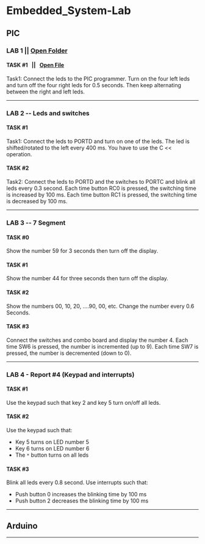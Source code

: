 # Embedded_System-Lab

## PIC

### LAB 1 || [Open Folder](./PIC/LAB_1/)
#### TASK #1  ||  [Open File](./PIC/LAB_1/TASK%20%231)
Task1: Connect the leds to the PIC programmer. Turn on the four left leds and turn off the four right leds for 0.5 seconds. Then keep alternating between the right and left leds.

---

### LAB 2 -- Leds and switches
#### TASK #1  
Task1: Connect the leds to PORTD and turn on one of the leds. The led is shifted/rotated to the left every 400 ms. You have to use the C << operation.

#### TASK #2  
Task2: Connect the leds to PORTD and the switches to PORTC and blink all leds every 0.3 second. Each time button RC0 is pressed, the switching time is increased by 100 ms. Each time button RC1 is pressed, the switching time is decreased by 100 ms.

---

### LAB 3 -- 7 Segment
#### TASK #0  
Show the number 59 for 3 seconds then turn off the display.

#### TASK #1  
Show the number 44 for three seconds then turn off the display.

#### TASK #2  
Show the numbers 00, 10, 20, ....90, 00, etc. Change the number every 0.6 Seconds.

#### TASK #3  
Connect the switches and combo board and display the number 4. Each time SW6 is pressed, the number is incremented (up to 9). Each time SW7 is pressed, the number is decremented (down to 0).

---

### LAB 4 - Report #4 (Keypad and interrupts)
#### TASK #1  
Use the keypad such that key 2 and key 5 turn on/off all leds.

#### TASK #2  
Use the keypad such that:
- Key 5 turns on LED number 5  
- Key 6 turns on LED number 6  
- The `*` button turns on all leds

#### TASK #3  
Blink all leds every 0.8 second. Use interrupts such that:
- Push button 0 increases the blinking time by 100 ms  
- Push button 2 decreases the blinking time by 100 ms

---

## Arduino

---
